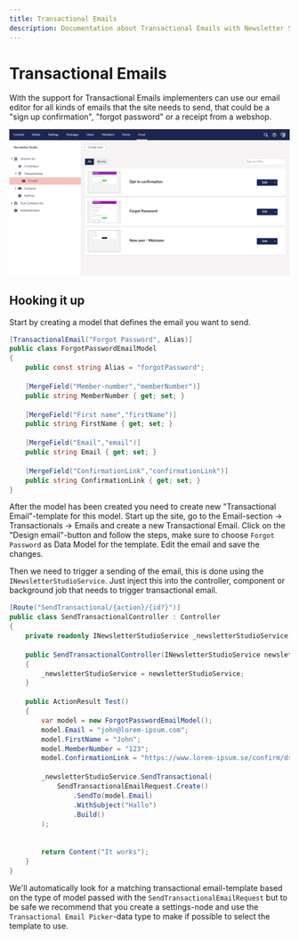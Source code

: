 ```yaml
---
title: Transactional Emails
description: Documentation about Transactional Emails with Newsletter Studio for Umbraco
---
```

# Transactional Emails
With the support for Transactional Emails implementers can use our email editor for all kinds of emails that the site needs to send, that could be a "sign up confirmation", "forgot password" or a receipt from a webshop.

![Screenshot of the Transactional Emails](/media/transactional-list.png?width=1380&quality=100)

## Hooking it up
Start by creating a model that defines the email you want to send.

```csharp
[TransactionalEmail("Forgot Password", Alias)]
public class ForgotPasswordEmailModel
{
    public const string Alias = "forgotPassword";
    
    [MergeField("Member-number","memberNumber")]
    public string MemberNumber { get; set; }
    
    [MergeField("First name","firstName")]
    public string FirstName { get; set; }
    
    [MergeField("Email","email")]
    public string Email { get; set; }
    
    [MergeField("ConfirmationLink","confirmationLink")]
    public string ConfirmationLink { get; set; }
}
```

After the model has been created you need to create new "Transactional Email"-template for this model. Start up the site, go to the Email-section -> Transactionals -> Emails and create a new Transactional Email. Click on the "Design email"-button and follow the steps, make sure to choose `Forgot Password` as Data Model for the template. Edit the email and save the changes.

Then we need to trigger a sending of the email, this is done using the `INewsletterStudioService`. Just inject this into the controller, component or background job that needs to trigger transactional email.

```csharp
[Route("SendTransactional/{action}/{id?}")]
public class SendTransactionalController : Controller
{
    private readonly INewsletterStudioService _newsletterStudioService;

    public SendTransactionalController(INewsletterStudioService newsletterStudioService)
    {
        _newsletterStudioService = newsletterStudioService;
    }
    
    public ActionResult Test()
    {
        var model = new ForgotPasswordEmailModel();
        model.Email = "john@lorem-ipsum.com";
        model.FirstName = "John";
        model.MemberNumber = "123";
        model.ConfirmationLink = "https://www.lorem-ipsum.se/confirm/dsdff947kjdfg92mkfsd92";

        _newsletterStudioService.SendTransactional(
            SendTransactionalEmailRequest.Create()
                .SendTo(model.Email)
                .WithSubject("Hallo")
                .Build()
        );
            
            
        return Content("It works");
    }
}
```

We'll automatically look for a matching transactional email-template based on the type of model passed with the `SendTransactionalEmailRequest` but to be safe we recommend that you create a settings-node and use the `Transactional Email Picker`-data type to make if possible to select the template to use.



